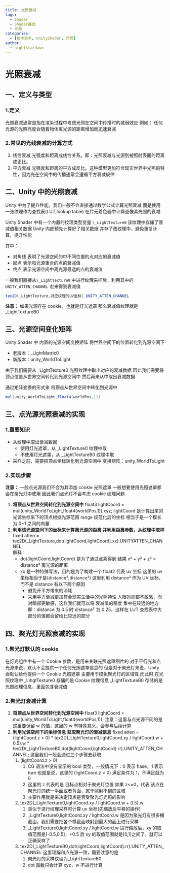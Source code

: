 ```yaml
---
title: 光照衰减
tags:
  - Shader
  - Shader基础
  - 光源
categories:
  - [技术美术, UnityShader, 光照]
author:
  - nightstardawn
---
```


# 光照衰减

## 一、定义与类型

### 1.定义

光照衰减通常是指在渲染过程中考虑光照在空间中传播时的减弱效应
例如：
任何光源的光照亮度会随着物体离光源的距离增加而迅速衰减

### 2.常见的光线衰减的计算方式

1. 线性衰减
   光强度和距离成线性关系。即：光照衰减与光源到被照射表面的距离成正比。
2. 平方衰减
   光强度和距离的平方成反比。这种模型更加符合现实世界中光照的特性，因为光在空间中的传播通常会遵循平方衰减规律

## 二、Unity 中的光照衰减

Unity 中为了提升性能，我们一般不会直接通过数学公式计算光照衰减
而是使用一张纹理作为查找表(LUT,lookup table) 在片元着色器中计算逐像素光照的衰减

Unity Shader 中有一个内置的纹理类型变量 `\_LightTexture0`
该纹理中存储了衰减值相关数据
Unity 内部预先计算好了相关数据 并存了改纹理中，避免重复计算，提升性能

其中：

- 对角线
  表明了光源空间的中不同位置的点对应的衰减值
- 起点
  表示和光源重合的点的衰减值
- 终点
  表示光源空间中离光源最远的点的衰减值

一般我们直接从`\_LightTexture0` 中进行纹理采样后，利用其中的 `UNITY_ATTEN_CHANNEL` 宏来得到衰减值

```cs
tex2D(_LightTexture,对应纹理的UV坐标).UNITY_ATTEN_CHANNEL
```

**注意：**
如果光源存在 cookie，也就是灯光遮罩
那么衰减值纹理就是 \_LightTextureB0

## 三、光源空间变化矩阵

Unity Shader 中 内置的光源空间变换矩阵
将世界空间下的位置转化到光源空间下

- 老版本：\_LightMatrix0
- 新版本：unity_WorldToLight

由于我们需要从 \_LightTexture0 光照纹理中取出对应的衰减数据
因此我们需要将顶点位置从世界空间转化到光源空间中
然后再来从中取出衰减数据

通过矩阵变换的形式来 将顶点从世界空间中转化到光源中

```cs
mul(unity_WorldToLight,float4(worldPos,1))
```

## 三、点光源光照衰减的实现

### 1.重要知识

- 从纹理中取出衰减数据
  - 使用灯光遮罩，从 \_LightTexture0 纹理中取
  - 不使用灯光遮罩，从 \_LightTextureB0 纹理中取
- 采样之前，需要把顶点坐标转化到光源空间中
  变换矩阵：unity_WorldToLight

### 2.实现步骤

**注意：**
一般点光源我们不会为其添加 cookie 光照遮罩
一般想要使用光照遮罩都会在聚光灯中使用
因此我们点光灯不会考虑 cookie 纹理问题

1. **将顶点从世界空间转化到光源空间中**
   float3 lightCoord = mul(unity_WorldToLight,float4(worldPos,1)).xyz;
   lightCoord 是计算出来的 光源坐标系下的顶点根据光源范围 range 规范化后的坐标
   相当于是一个模长为 0~1 之间的向量
2. **利用该光源空间下的坐标来计算离光源的距离
   并利用距离参数，从纹理中取样**
   fixed atten = tex2D(\_LightTexture,dot(lightCoord,lightCoord).xx).UNITYATTEN_CHANNEL;  
   解释：
   - dot(lightCoord,lightCoord) 是为了通过点乘得到 结果 x² + y² + z² = distance² 离光源的距离
   - xx 是一种特殊写法，目的是为了构建一个 float2 代表 uv 坐标
     这里的 uv 坐标相当于是(distance²,distance²)
     这里利用 distance² 作为 UV 坐标，而不是 distance 有以下两个原因
     - 避免开平方带来的消耗
     - 采用平方衰减更加符合现实生活中的光照特性
       人眼对亮部不敏感，而对暗部更敏感，这样我们就可以将 衰减值的精度 集中在较远的地方
       即：distance 为 0.5 时 distance² 为 0.25，这样在 LUT 查找表中大部分的值都会留给比较远的部分

## 四、聚光灯光照衰减的实现

### 1.聚光灯默认的 cookie

在灯光组件中有一个 Cookie 参数，是用来关联光照遮罩图片的
对于平行光和点光源来说，默认不会提供一个任何光照遮罩信息的
但是对于聚光灯来说，Unity 会默认给他提供一个 Cookie 光照遮罩
主要用于模拟聚光灯的区域性
而此时 在光照纹理中
\_LihgtTexture0 存储的是 Cookie 纹理信息
\_LightTextureB0 存储的是光照纹理信息，里面包含衰减值

### 2.聚光灯衰减计算

1. **将顶点从世界空间转化到光源空间中**
   float3 lightCoord = mul(unity_WorldToLight,float4(worldPos,1));
   注意：这里与点光源不同的是这里要保留 w 的值，这里的 w 有特殊意义，会参与后续计算
2. **利用光源空间下的坐标信息
   获取聚光灯的衰减信息**
   fixed atten = (lightCoord.z > 0) \* tex2D(\_LightTexture0,lightCoord.xy / lightCoord.w + 0.5).w \* tex2D(\_LightTextureB0,dot(lightCoord,lightCoord).rr).UNITY_ATTEN_CHANNEL;
   这里我们一般会通过三个步骤去获取
   1. (lightCoord.z > 0)
      1. CG 语法中没有显示的 bool 类型，一般情况下：0 表示 flase，1 表示 ture
         也就是说，这里的 (lightCoord.z > 0) 满足条件为 1，不满足就为 0
      2. 这里的 z 代表的是 目标点相对于聚光灯位置
         如果 z<=0，代表 该点在聚光灯的统一平面或者背面，属于照射不到的区域
      3. 主要作用就是来决定顶点是否受聚光灯光照的影响
   2. tex2D(\_LightTexture0,lightCoord.xy / lightCoord.w + 0.5).w
      1. 类似于进行纹理采样时计算 uv 坐标(先缩放后平移的操作)
      2. \_LightTexture0,lightCoord.xy / lightCoord.w 是因为聚光灯有很多横截面，我们需要把各个横截面映射到最大的面上进行采样
      3. \_LightTexture0,lightCoord.xy / lightCoord.w 进行缩放后，xy 的取值范围是[-0.5,0.5]，+0.5 后 xy 的取值范围就是[0,1]之间了，就可以正确采样了
   3. tex2D(\_LightTextureB0,dot(lightCoord,lightCoord).rr).UNITY_ATTEN_CHANNEL
      这里理解和点光源一致，需要注意的是
      1. 聚光灯的采样纹理为\_LightTextureB0
      2. dot 函数只会计算 xyz，w 不进行计算
